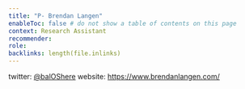 ```yaml
---
title: "P- Brendan Langen"
enableToc: false # do not show a table of contents on this page
context: Research Assistant
recommender:
role: 
backlinks: length(file.inlinks) 
---
```

twitter: [@balOShere](https://twitter.com/balOShere)
website: https://www.brendanlangen.com/
